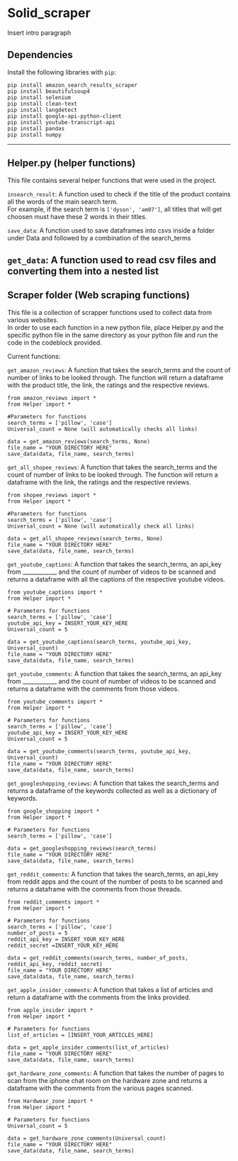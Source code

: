 # Solid_scraper

Insert intro paragraph

## Dependencies

Install the following libraries with `pip`:
```
pip install amazon_search_results_scraper
pip install beautifulsoup4
pip install selenium
pip install clean-text
pip install langdetect
pip install google-api-python-client
pip install youtube-transcript-api
pip install pandas
pip install numpy
```
-----

## Helper.py (helper functions)

This file contains several helper functions that were used in the project.


`insearch_result`: A function used to check if the title of the product contains all the words of the main search term. <br>
For example, if the search term is `['dyson', 'am07']`, all titles that will get choosen must have these 2 words in their titles.

`save_data`: A function used to save dataframes into csvs inside a folder under Data and followed by a combination of the search_terms

`get_data`: A function used to read csv files and converting them into a nested list
-----
## Scraper folder (Web scraping functions)
This file is a collection of scrapper functions used to collect data from various websites. <br>
In order to use each function in a new python file, place Helper.py and the specific python file in the same directory as your python file and run the code in the codeblock provided.


Current functions: <br>
 
`get_amazon_reviews`: A function that takes the search_terms and the count of number of links to be looked through. The function will return a dataframe with the product title, the link, the ratings and the respective reviews.
```
from amazon_reviews import *
from Helper import *

#Parameters for functions
search_terms = ['pillow', 'case']
Universal_count = None (will automatically checks all links)

data = get_amazon_reviews(search_terms, None)
file_name = "YOUR DIRECTORY HERE"
save_data(data, file_name, search_terms)
```

`get_all_shopee_reviews`: A function that takes the search_terms and the count of number of links to be looked through. The function will return a dataframe with the link, the ratings and the respective reviews.
```
from shopee_reviews import *
from Helper import *

#Parameters for functions
search_terms = ['pillow', 'case']
Universal_count = None (will automatically check all links)

data = get_all_shopee_reviews(search_terms, None)
file_name = "YOUR DIRECTORY HERE"
save_data(data, file_name, search_terms)
```

`get_youtube_captions`: A function that takes the search_terms, an api_key from ____________ and the count of number of videos to be scanned and returns a dataframe with all the captions of the respective youtube videos.
```
from youtube_captions import *
from Helper import *

# Parameters for functions
search_terms = ['pillow', 'case']
youtube_api_key = INSERT_YOUR_KEY_HERE
Universal_count = 5

data = get_youtube_captions(search_terms, youtube_api_key, Universal_count)
file_name = "YOUR DIRECTORY HERE"
save_data(data, file_name, search_terms)
```
`get_youtube_comments`:  A function that takes the search_terms, an api_key from ____________ and the count of number of videos to be scanned and returns a dataframe with the comments from those videos. 
```
from youtube_comments import *
from Helper import *

# Parameters for functions
search_terms = ['pillow', 'case']
youtube_api_key = INSERT_YOUR_KEY_HERE
Universal_count = 5

data = get_youtube_comments(search_terms, youtube_api_key, Universal_count)
file_name = "YOUR DIRECTORY HERE"
save_data(data, file_name, search_terms)
```

`get_googleshopping_reviews`: A function that takes the search_terms and returns a dataframe of the keywords collected as well as a dictionary of keywords.
```
from google_shopping import *
from Helper import *

# Parameters for functions
search_terms = ['pillow', 'case']

data = get_googleshopping_reviews(search_terms)
file_name = "YOUR DIRECTORY HERE"
save_data(data, file_name, search_terms)
```

`get_reddit_comments`: A function that takes the search_terms, an api_key from reddit apps and the count of the number of posts to be scanned and returns a dataframe with the comments from those threads.
```
from reddit_comments import *
from Helper import *

# Parameters for functions
search_terms = ['pillow', 'case']
number_of_posts = 5
reddit_api_key = INSERT_YOUR_KEY_HERE
reddit_secret =INSERT_YOUR_KEY_HERE

data = get_reddit_comments(search_terms, number_of_posts, reddit_api_key, reddit_secret)
file_name = "YOUR DIRECTORY HERE"
save_data(data, file_name, search_terms)
```

`get_apple_insider_comments`: A function that takes a list of articles and return a dataframe with the comments from the links provided.
```
from apple_insider import *
from Helper import *

# Parameters for functions
list_of_articles = [INSERT_YOUR_ARTICLES_HERE]

data = get_apple_insider_comments(list_of_articles)
file_name = "YOUR DIRECTORY HERE"
save_data(data, file_name, search_terms)
```

`get_hardware_zone_comments`: A function that takes the number of pages to scan from the iphone chat room on the hardware zone and returns a dataframe with the comments from the various pages scanned.

```
from Hardwear_zone import *
from Helper import *

# Parameters for functions
Universal_count = 5

data = get_hardware_zone_comments(Universal_count)
file_name = "YOUR DIRECTORY HERE"
save_data(data, file_name, search_terms)
```
